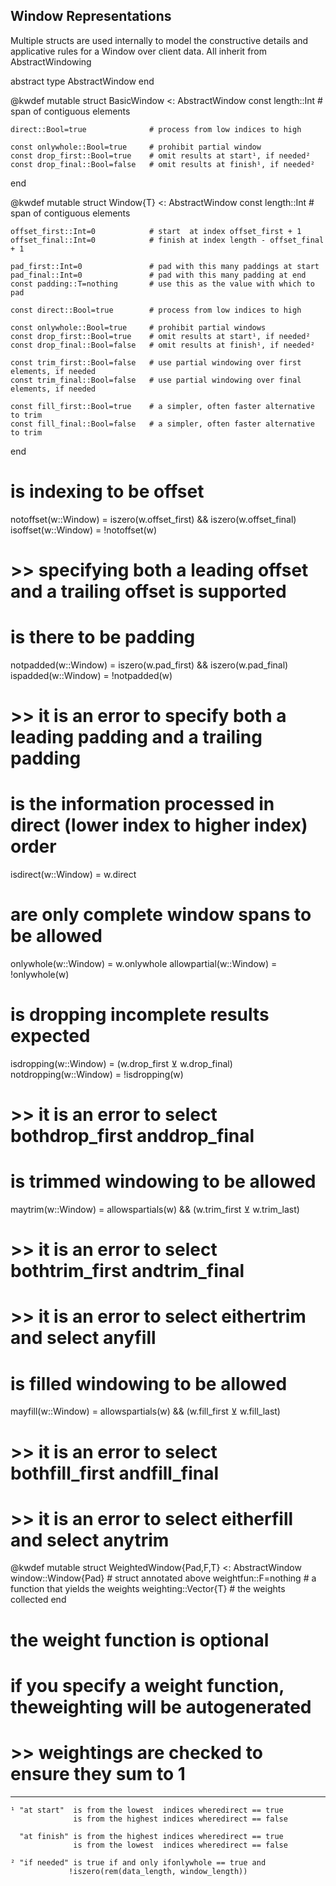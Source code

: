 ## Window Representations

Multiple structs are used internally to model the constructive details and applicative rules for a Window over client data.
All inherit from AbstractWindowing


abstract type AbstractWindow end

@kwdef mutable struct BasicWindow <: AbstractWindow
    const length::Int              # span of contiguous elements
    
    direct::Bool=true              # process from low indices to high

    const onlywhole::Bool=true     # prohibit partial window
    const drop_first::Bool=true    # omit results at start¹, if needed²
    const drop_final::Bool=false   # omit results at finish¹, if needed²
end


@kwdef mutable struct Window{T} <: AbstractWindow
    const length::Int              # span of contiguous elements
    
    offset_first::Int=0            # start  at index offset_first + 1
    offset_final::Int=0            # finish at index length - offset_final + 1

    pad_first::Int=0               # pad with this many paddings at start
    pad_final::Int=0               # pad with this many padding at end
    const padding::T=nothing       # use this as the value with which to pad

    const direct::Bool=true        # process from low indices to high

    const onlywhole::Bool=true     # prohibit partial windows
    const drop_first::Bool=true    # omit results at start¹, if needed²
    const drop_final::Bool=false   # omit results at finish¹, if needed²

    const trim_first::Bool=false   # use partial windowing over first elements, if needed
    const trim_final::Bool=false   # use partial windowing over final elements, if needed
    
    const fill_first::Bool=true    # a simpler, often faster alternative to trim
    const fill_final::Bool=false   # a simpler, often faster alternative to trim
end

# is indexing to be offset
notoffset(w::Window) = iszero(w.offset_first) && iszero(w.offset_final)
isoffset(w::Window) = !notoffset(w)
# >> specifying both a leading offset and a trailing offset is supported

# is there to be padding
notpadded(w::Window) = iszero(w.pad_first) && iszero(w.pad_final)
ispadded(w::Window) = !notpadded(w)
# >> it is an error to specify both a leading padding and a trailing padding

# is the information processed in direct (lower index to higher index) order
isdirect(w::Window) = w.direct

# are only complete window spans to be allowed
onlywhole(w::Window) = w.onlywhole
allowpartial(w::Window) = !onlywhole(w)

# is dropping incomplete results expected
isdropping(w::Window) = (w.drop_first ⊻ w.drop_final)
notdropping(w::Window) = !isdropping(w)
# >> it is an error to select bothdrop_first anddrop_final
  
# is trimmed windowing to be allowed
maytrim(w::Window) = allowspartials(w) && (w.trim_first ⊻ w.trim_last)
# >> it is an error to select bothtrim_first andtrim_final
# >> it is an error to select eithertrim and select anyfill

# is filled windowing to be allowed
mayfill(w::Window) = allowspartials(w) && (w.fill_first ⊻ w.fill_last)
# >> it is an error to select bothfill_first andfill_final
# >> it is an error to select eitherfill and select anytrim



@kwdef mutable struct WeightedWindow{Pad,F,T} <: AbstractWindow
    window::Window{Pad}          # struct annotated above
    weightfun::F=nothing         # a function that yields the weights
    weighting::Vector{T}         # the weights collected
end

# the weight function is optional
# if you specify a weight function, theweighting will be autogenerated
# >> weightings are checked to ensure they sum to 1

----


    ¹ "at start"  is from the lowest  indices wheredirect == true
                  is from the highest indices wheredirect == false

      "at finish" is from the highest indices wheredirect == true
                  is from the lowest  indices wheredirect == false

    ² "if needed" is true if and only ifonlywhole == true and
                 !iszero(rem(data_length, window_length))



